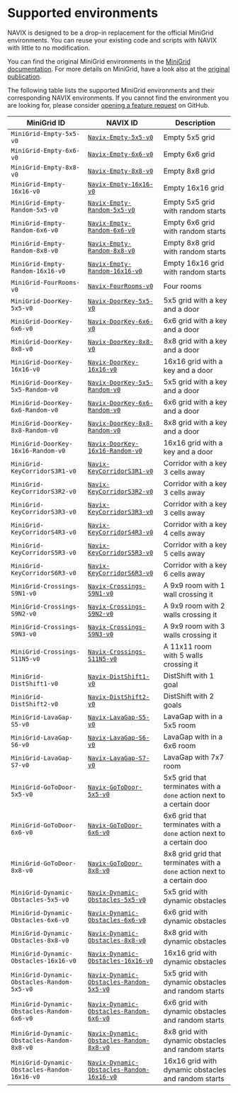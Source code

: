 # Supported environments 

NAVIX is designed to be a drop-in replacement for the official MiniGrid environments.
You can reuse your existing code and scripts with NAVIX with little to no modification.

You can find the original MiniGrid environments in the [MiniGrid documentation](https://minigrid.huggingface.co/docs/).
For more details on MiniGrid, have a look also at the [original publication](https://arxiv.org/pdf/2306.13831).

The following table lists the supported MiniGrid environments and their corresponding NAVIX environments.
If you cannot find the environment you are looking for, please consider [opening a feature request](https://github.com/epignatelli/navix/issues/new?assignees=&labels=enhancement&template=feature_request.md&title=) on GitHub.

| MiniGrid ID                                  | NAVIX ID                                                                              | Description                                                              |
| -------------------------------------------- | ------------------------------------------------------------------------------------- | ------------------------------------------------------------------------ |
| `MiniGrid-Empty-5x5-v0`                      | [`Navix-Empty-5x5-v0`](../api/environments/empty.md)                                  | Empty 5x5 grid                                                           |
| `MiniGrid-Empty-6x6-v0`                      | [`Navix-Empty-6x6-v0`](../api/environments/empty.md)                                  | Empty 6x6 grid                                                           |
| `MiniGrid-Empty-8x8-v0`                      | [`Navix-Empty-8x8-v0`](../api/environments/empty.md)                                  | Empty 8x8 grid                                                           |
| `MiniGrid-Empty-16x16-v0`                    | [`Navix-Empty-16x16-v0`](../api/environments/empty.md)                                | Empty 16x16 grid                                                         |
| `MiniGrid-Empty-Random-5x5-v0`               | [`Navix-Empty-Random-5x5-v0`](../api/environments/empty.md)                           | Empty 5x5 grid with random starts                                        |
| `MiniGrid-Empty-Random-6x6-v0`               | [`Navix-Empty-Random-6x6-v0`](../api/environments/empty.md)                           | Empty 6x6 grid with random starts                                        |
| `MiniGrid-Empty-Random-8x8-v0`               | [`Navix-Empty-Random-8x8-v0`](../api/environments/empty.md)                           | Empty 8x8 grid with random starts                                        |
| `MiniGrid-Empty-Random-16x16-v0`             | [`Navix-Empty-Random-16x16-v0`](../api/environments/empty.md)                         | Empty 16x16 grid with random starts                                      |
| `MiniGrid-FourRooms-v0`                      | [`Navix-FourRooms-v0`](../api/environments/four_rooms.md)                             | Four rooms                                                               |
| `MiniGrid-DoorKey-5x5-v0`                    | [`Navix-DoorKey-5x5-v0`](../api/environments/door_key.md)                             | 5x5 grid with a key and a door                                           |
| `MiniGrid-DoorKey-6x6-v0`                    | [`Navix-DoorKey-6x6-v0`](../api/environments/door_key.md)                             | 6x6 grid with a key and a door                                           |
| `MiniGrid-DoorKey-8x8-v0`                    | [`Navix-DoorKey-8x8-v0`](../api/environments/door_key.md)                             | 8x8 grid with a key and a door                                           |
| `MiniGrid-DoorKey-16x16-v0`                  | [`Navix-DoorKey-16x16-v0`](../api/environments/door_key.md)                           | 16x16 grid with a key and a door                                         |
| `MiniGrid-DoorKey-5x5-Random-v0`             | [`Navix-DoorKey-5x5-Random-v0`](../api/environments/door_key.md)                      | 5x5 grid with a key and a door                                           |
| `MiniGrid-DoorKey-6x6-Random-v0`             | [`Navix-DoorKey-6x6-Random-v0`](../api/environments/door_key.md)                      | 6x6 grid with a key and a door                                           |
| `MiniGrid-DoorKey-8x8-Random-v0`             | [`Navix-DoorKey-8x8-Random-v0`](../api/environments/door_key.md)                      | 8x8 grid with a key and a door                                           |
| `MiniGrid-DoorKey-16x16-Random-v0`           | [`Navix-DoorKey-16x16-Random-v0`](../api/environments/door_key.md)                    | 16x16 grid with a key and a door                                         |
| `MiniGrid-KeyCorridorS3R1-v0`                | [`Navix-KeyCorridorS3R1-v0`](../api/environments/key_corridor.md)                     | Corridor with a key 3 cells away                                         |
| `MiniGrid-KeyCorridorS3R2-v0`                | [`Navix-KeyCorridorS3R2-v0`](../api/environments/key_corridor.md)                     | Corridor with a key 3 cells away                                         |
| `MiniGrid-KeyCorridorS3R3-v0`                | [`Navix-KeyCorridorS3R3-v0`](../api/environments/key_corridor.md)                     | Corridor with a key 3 cells away                                         |
| `MiniGrid-KeyCorridorS4R3-v0`                | [`Navix-KeyCorridorS4R3-v0`](../api/environments/key_corridor.md)                     | Corridor with a key 4 cells away                                         |
| `MiniGrid-KeyCorridorS5R3-v0`                | [`Navix-KeyCorridorS5R3-v0`](../api/environments/key_corridor.md)                     | Corridor with a key 5 cells away                                         |
| `MiniGrid-KeyCorridorS6R3-v0`                | [`Navix-KeyCorridorS6R3-v0`](../api/environments/key_corridor.md)                     | Corridor with a key 6 cells away                                         |
| `MiniGrid-Crossings-S9N1-v0`                 | [`Navix-Crossings-S9N1-v0`](../api/environments/crossings.md)                         | A 9x9 room with 1 wall crossing it                                       |
| `MiniGrid-Crossings-S9N2-v0`                 | [`Navix-Crossings-S9N2-v0`](../api/environments/crossings.md)                         | A 9x9 room with 2 walls crossing it                                      |
| `MiniGrid-Crossings-S9N3-v0`                 | [`Navix-Crossings-S9N3-v0`](../api/environments/crossings.md)                         | A 9x9 room with 3 walls crossing it                                      |
| `MiniGrid-Crossings-S11N5-v0`                | [`Navix-Crossings-S11N5-v0`](../api/environments/crossings.md)                        | A 11x11 room with 5 walls crossing it                                    |
| `MiniGrid-DistShift1-v0`                     | [`Navix-DistShift1-v0`](../api/environments/dist_shift.md)                            | DistShift with 1 goal                                                    |
| `MiniGrid-DistShift2-v0`                     | [`Navix-DistShift2-v0`](../api/environments/dist_shift.md)                            | DistShift with 2 goals                                                   |
| `MiniGrid-LavaGap-S5-v0`                     | [`Navix-LavaGap-S5-v0`](../api/environments/lava_gap.md)                              | LavaGap with in a 5x5 room                                               |
| `MiniGrid-LavaGap-S6-v0`                     | [`Navix-LavaGap-S6-v0`](../api/environments/lava_gap.md)                              | LavaGap with in a 6x6 room                                               |
| `MiniGrid-LavaGap-S7-v0`                     | [`Navix-LavaGap-S7-v0`](../api/environments/lava_gap.md)                              | LavaGap with 7x7 room                                                    |
| `MiniGrid-GoToDoor-5x5-v0`                   | [`Navix-GoToDoor-5x5-v0`](../api/environments/go_to_door.md)                          | 5x5 grid that terminates with a `done` action next to a certain door     |
| `MiniGrid-GoToDoor-6x6-v0`                   | [`Navix-GoToDoor-6x6-v0`](../api/environments/go_to_door.md)                          | 6x6 grid that terminates with a `done` action next to a certain doo      |
| `MiniGrid-GoToDoor-8x8-v0`                   | [`Navix-GoToDoor-8x8-v0`](../api/environments/go_to_door.md)                          | 8x8 grid grid that terminates with a `done` action next to a certain doo |
| `MiniGrid-Dynamic-Obstacles-5x5-v0`          | [`Navix-Dynamic-Obstacles-5x5-v0`](../api/environments/dynamic_obstacles.md)          | 5x5 grid with dynamic obstacles                                          |
| `MiniGrid-Dynamic-Obstacles-6x6-v0`          | [`Navix-Dynamic-Obstacles-6x6-v0`](../api/environments/dynamic_obstacles.md)          | 6x6 grid with dynamic obstacles                                          |
| `MiniGrid-Dynamic-Obstacles-8x8-v0`          | [`Navix-Dynamic-Obstacles-8x8-v0`](../api/environments/dynamic_obstacles.md)          | 8x8 grid with dynamic obstacles                                          |
| `MiniGrid-Dynamic-Obstacles-16x16-v0`        | [`Navix-Dynamic-Obstacles-16x16-v0`](../api/environments/dynamic_obstacles.md)        | 16x16 grid with dynamic obstacles                                        |
| `MiniGrid-Dynamic-Obstacles-Random-5x5-v0`   | [`Navix-Dynamic-Obstacles-Random-5x5-v0`](../api/environments/dynamic_obstacles.md)   | 5x5 grid with dynamic obstacles and random starts                        |
| `MiniGrid-Dynamic-Obstacles-Random-6x6-v0`   | [`Navix-Dynamic-Obstacles-Random-6x6-v0`](../api/environments/dynamic_obstacles.md)   | 6x6 grid with dynamic obstacles and random starts                        |
| `MiniGrid-Dynamic-Obstacles-Random-8x8-v0`   | [`Navix-Dynamic-Obstacles-Random-8x8-v0`](../api/environments/dynamic_obstacles.md)   | 8x8 grid with dynamic obstacles and random starts                        |
| `MiniGrid-Dynamic-Obstacles-Random-16x16-v0` | [`Navix-Dynamic-Obstacles-Random-16x16-v0`](../api/environments/dynamic_obstacles.md) | 16x16 grid with dynamic obstacles and random starts                      |
